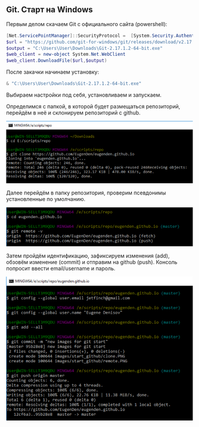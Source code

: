 ## Git. Старт на Windows

Первым делом скачаем Git c официального сайта (powershell):

```powershell
[Net.ServicePointManager]::SecurityProtocol =  [System.Security.Authentication.SslProtocols] "tls, tls11, tls12"
$url = "https://github.com/git-for-windows/git/releases/download/v2.17.1.windows.2/Git-2.17.1.2-64-bit.exe"
$output = "C:\Users\User\Downloads\Git-2.17.1.2-64-bit.exe"
$web_client = new-object System.Net.WebClient
$web_client.DownloadFile($url,$output)
```

После закачки начинаем установку:

```powershell
& "C:\Users\User\Downloads\Git-2.17.1.2-64-bit.exe"
```

Выбираем настройки под себя, установливаем и запускаем. 

Определимся с папкой, в которой будет размещаться репозиторий, перейдём в неё и склонируем репозиторий с github.
 
![alt-текст](images/start_github/clone.PNG "clone")

Далее перейдём в папку репозитория, проверим псевдонимы установленные по умолчанию.

![alt-текст](images/start_github/remote.PNG "remote")

Затем пройдём идентификацию, зафиксируем изменения (add), обзовём изменение (commit) и отправим на github (push). Консоль попросит ввести email/username и пароль.

![alt-текст](images/start_github/add_push.PNG "add_push")